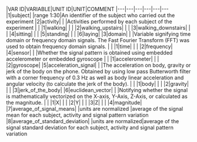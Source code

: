 |VAR ID|VARIABLE|UNIT ID|UNIT|COMMENT
|---|---|---|---|---|---
|1|subject| |range 1:30|An identifier of the subject who carried out the experiment
|2|activity| | |Activities performed by each subject of the experiment
| | |1|walking| 
| | |2|walking_upstairs| 
| | |3|walking_downstairs| 
| | |4|sitting| 
| | |5|standing| 
| | |6|laying| 
|3|domain| | |Variable signifying time domain or frequency  domain signals. The Fast Fourier Transform (FFT) was used to obtain frequency domain signals.
| | |1|time| 
| | |2|frequency| 
|4|sensor| | |Whether the signal pattern is obtained using embedded accelerometer or embedded gyroscope
| | |1|accelerometer| 
| | |2|gyroscope| 
|5|acceleration_signal| | |The acceleration on body, gravity or jerk of the body on the phone. Obtained by using low pass Butterworth filter with a corner frequency of 0.3 Hz as well as body linear acceleration and angular velocity (to calculate the jerk of the body).
| | |1|body| 
| | |2|gravity| 
| | |3|jerk_of_the_body| 
|6|euclidean_vector| | |Notifying whether the signal is mathematically vectorized  on the  X-axis, Y-Axis, Z-Axis, or calculated as the magnitude. 
| | |1|X| 
| | |2|Y| 
| | |3|Z| 
| | |4|magnitude| 
|7|average_of_signal_means| |units are normalized |average of the signal mean for each subject, activity and signal pattern variation
|8|average_of_standard_deviation| |units are normalized|average of the signal standard deviation for each subject, activity and signal pattern variation
